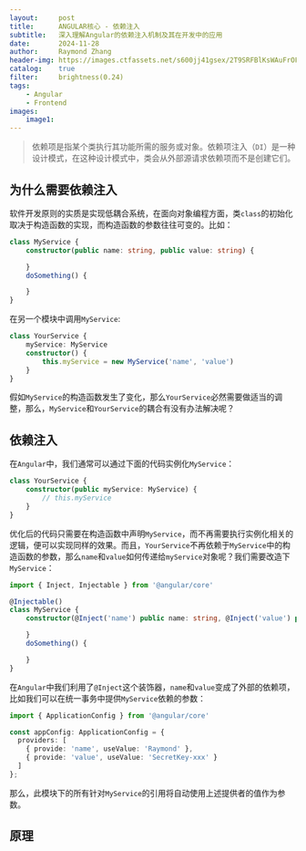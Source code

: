 ```yaml
---
layout:     post
title:      ANGULAR核心 - 依赖注入
subtitle:   深入理解Angular的依赖注入机制及其在开发中的应用
date:       2024-11-28
author:     Raymond Zhang
header-img: https://images.ctfassets.net/s600jj41gsex/2T9SRFBlKsWAuFrOFm2YQR/1a4843866b0cf3642e355e17a332e03a/toptal-blog-image-1518187252525-03f6db7b1c131066061024c236c7e3ff-1024x536.png?w=1024&h=536&q=50&fm=webp&fit=scale
catalog:    true
filter:     brightness(0.24)
tags:
    - Angular
    - Frontend
images:
    image1: 
---
```


> 依赖项是指某个类执行其功能所需的服务或对象。依赖项注入（`DI`）是一种设计模式，在这种设计模式中，类会从外部源请求依赖项而不是创建它们。
## 为什么需要依赖注入
软件开发原则的实质是实现低耦合系统，在面向对象编程方面，类`class`的初始化取决于构造函数的实现，而构造函数的参数往往可变的。比如：
```typescript
class MyService {
    constructor(public name: string, public value: string) {

    }
    doSomething() {

    }
}
```
在另一个模块中调用`MyService`:
```typescript
class YourService {
    myService: MyService
    constructor() {
        this.myService = new MyService('name', 'value')
    }
}
```
假如`MyService`的构造函数发生了变化，那么`YourService`必然需要做适当的调整，那么，`MyService`和`YourService`的耦合有没有办法解决呢？
## 依赖注入
在`Angular`中，我们通常可以通过下面的代码实例化`MyService`：
```typescript
class YourService {
    constructor(public myService: MyService) {
        // this.myService
    }
}
```
优化后的代码只需要在构造函数中声明`MyService`，而不再需要执行实例化相关的逻辑，便可以实现同样的效果。而且，`YourService`不再依赖于`MyService`中的构造函数的参数，那么`name`和`value`如何传递给`myService`对象呢？我们需要改造下`MyService`：
```typescript
import { Inject, Injectable } from '@angular/core'

@Injectable()
class MyService {
    constructor(@Inject('name') public name: string, @Inject('value') public value: string) {

    }
    doSomething() {

    }
}
```
在`Angular`中我们利用了`@Inject`这个装饰器，`name`和`value`变成了外部的依赖项，比如我们可以在统一事务中提供`MyService`依赖的参数：
```typescript
import { ApplicationConfig } from '@angular/core'

const appConfig: ApplicationConfig = {
  providers: [
    { provide: 'name', useValue: 'Raymond' },
    { provide: 'value', useValue: 'SecretKey-xxx' }
  ]
};
```
那么，此模块下的所有针对`MyService`的引用将自动使用上述提供者的值作为参数。

## 原理